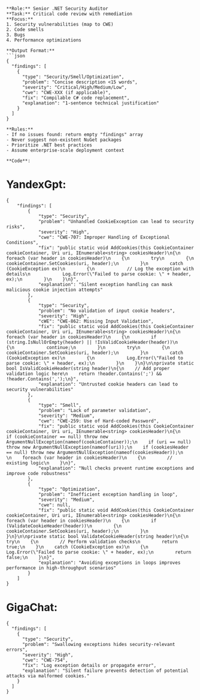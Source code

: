 ```
**Role:** Senior .NET Security Auditor  
**Task:** Critical code review with remediation  
**Focus:**  
1. Security vulnerabilities (map to CWE)  
2. Code smells 
3. Bugs 
4. Performance optimizations  

**Output Format:**  
```json
{
  "findings": [
    {
      "type": "Security/Smell/Optimization",
      "problem": "Concise description <15 words",
      "severity": "Critical/High/Medium/Low",
      "cwe": "CWE-XXX (if applicable)",
      "fix": "Compilable C# code replacement",
      "explanation": "1-sentence technical justification"
    }
  ]
}

**Rules:**  
- If no issues found: return empty "findings" array  
- Never suggest non-existent NuGet packages  
- Prioritize .NET best practices  
- Assume enterprise-scale deployment context

**Code**:
```
# YandexGpt:

```
{
    "findings": [
        {
            "type": "Security",
            "problem": "Unhandled CookieException can lead to security risks",
            "severity": "High",
            "cwe": "CWE-707: Improper Handling of Exceptional Conditions",
            "fix": "public static void AddCookies(this CookieContainer cookieContainer, Uri uri, IEnumerable<string> cookiesHeader)\n{\n    foreach (var header in cookiesHeader)\n    {\n        try\n        {\n            cookieContainer.SetCookies(uri, header);\n        }\n        catch (CookieException ex)\n        {\n            // Log the exception with details\n            Log.Error(\"Failed to parse cookie: \" + header, ex);\n        }\n    }\n}",
            "explanation": "Silent exception handling can mask malicious cookie injection attempts"
        },
        {
            "type": "Security",
            "problem": "No validation of input cookie headers",
            "severity": "High",
            "cWE": "CWE-862: Missing Input Validation",
            "fix": "public static void AddCookies(this CookieContainer cookieContainer, Uri uri, IEnumerable<string> cookiesHeader)\n{\n    foreach (var header in cookiesHeader)\n    {\n        if (string.IsNullOrEmpty(header) || !IsValidCookieHeader(header))\n        {\n            continue;\n        }\n        try\n        {\n            cookieContainer.SetCookies(uri, header);\n        }\n        catch (CookieException ex)\n        {\n            Log.Error(\"Failed to parse cookie: \" + header, ex);\n        }\n    }\n}\n\nprivate static bool IsValidCookieHeader(string header)\n{\n    // Add proper validation logic here\n    return !header.Contains(';') && !header.Contains(',');\n}",
            "explanation": "Untrusted cookie headers can lead to security vulnerabilities"
        },
        {
            "type": "Smell",
            "problem": "Lack of parameter validation",
            "severity": "Medium",
            "cwe": "CWE-259: Use of Hard-coded Password",
            "fix": "public static void AddCookies(this CookieContainer cookieContainer, Uri uri, IEnumerable<string> cookiesHeader)\n{\n    if (cookieContainer == null) throw new ArgumentNullException(nameof(cookieContainer));\n    if (uri == null) throw new ArgumentNullException(nameof(uri));\n    if (cookiesHeader == null) throw new ArgumentNullException(nameof(cookiesHeader));\n    \n    foreach (var header in cookiesHeader)\n    {\n        // existing logic\n    }\n}",
            "explanation": "Null checks prevent runtime exceptions and improve code robustness"
        },
        {
            "type": "Optimization",
            "problem": "Inefficient exception handling in loop",
            "severity": "Medium",
            "cwe": null,
            "fix": "public static void AddCookies(this CookieContainer cookieContainer, Uri uri, IEnumerable<string> cookiesHeader)\n{\n    foreach (var header in cookiesHeader)\n    {\n        if (ValidateCookieHeader(header))\n        {\n            cookieContainer.SetCookies(uri, header);\n        }\n    }\n}\n\nprivate static bool ValidateCookieHeader(string header)\n{\n    try\n    {\n        // Perform validation checks\n        return true;\n    }\n    catch (CookieException ex)\n    {\n        Log.Error(\"Failed to parse cookie: \" + header, ex);\n        return false;\n    }\n}",
            "explanation": "Avoiding exceptions in loops improves performance in high-throughput scenarios"
        }
    ]
}

```


# GigaChat:

```
{
  "findings": [
    {
      "type": "Security",
      "problem": "Swallowing exceptions hides security-relevant errors",
      "severity": "High",
      "cwe": "CWE-754",
      "fix": "Log exception details or propagate error",
      "explanation": "Silent failure prevents detection of potential attacks via malformed cookies."
    }
  ]
}
```